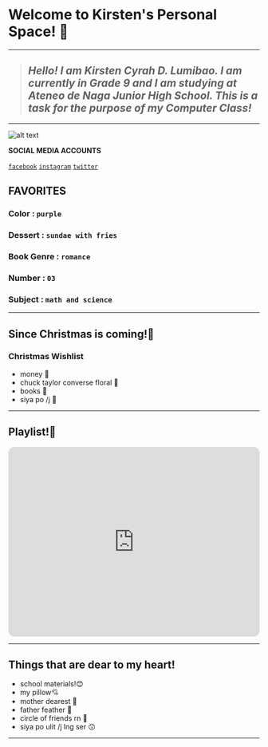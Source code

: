 # Welcome to Kirsten's Personal Space! 💅

---
>## *Hello! I am Kirsten Cyrah D. Lumibao. I am currently in Grade 9 and I am studying at Ateneo de Naga Junior High School. This is a task for the purpose of my Computer Class!*
---

![alt text](https://user-images.githubusercontent.com/118236434/202899863-4d3b204d-abd4-4c19-94c2-c804bc00366b.jpg)


**SOCIAL MEDIA ACCOUNTS**
 
[`facebook`](https://www.facebook.com/kirstencyrah.lumibao.9)
[`instagram`](https://www.instagram.com/kirstencyrah_/)
[`twitter`](https://twitter.com/cheesecake8_)

## **FAVORITES**
### Color : `purple`
### Dessert : `sundae with fries`
### Book Genre : `romance`
### Number : `03`
### Subject : `math and science`

---

## Since Christmas is coming!🎄
### Christmas Wishlist
- money 💸
- chuck taylor converse floral 👟
- books 📖
- siya po /j 🖤

---

## Playlist!🎤
<iframe style="border-radius:12px" src="https://open.spotify.com/embed/playlist/3oT18Ew47jq0iDQhWfzNFI?utm_source=generator" width="100%" height="380" frameBorder="0" allowfullscreen="" allow="autoplay; clipboard-write; encrypted-media; fullscreen; picture-in-picture" loading="lazy"></iframe>

---

## Things that are dear to my heart!
- school materials!😊
- my pillow💘
- mother dearest 👧
- father feather 👦
- circle of friends rn 💝
- siya po ulit /j lng ser 😗

---
